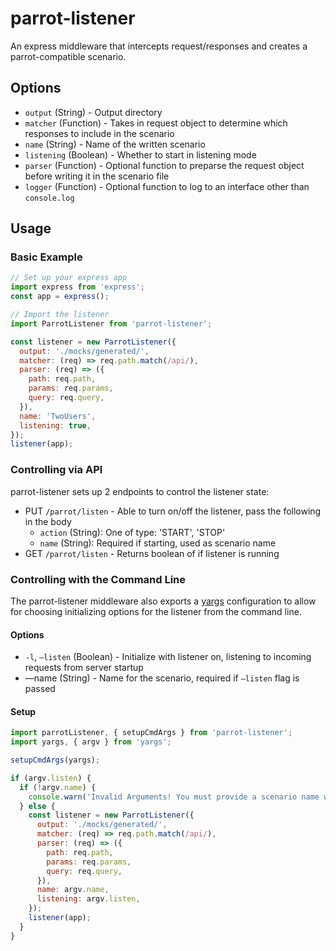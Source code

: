 # parrot-listener

An express middleware that intercepts request/responses and creates a parrot-compatible scenario.

## Options

* `output` (String) - Output directory
* `matcher` (Function) - Takes in request object to determine which responses to include in the scenario
* `name` (String) - Name of the written scenario
* `listening` (Boolean) - Whether to start in listening mode
* `parser` (Function) - Optional function to preparse the request object before writing it in the scenario file
* `logger` (Function) - Optional function to log to an interface other than `console.log`

## Usage

### Basic Example

```javascript
// Set up your express app
import express from 'express';
const app = express();

// Import the listener
import ParrotListener from 'parrot-listener';

const listener = new ParrotListener({
  output: './mocks/generated/',
  matcher: (req) => req.path.match(/api/),
  parser: (req) => ({
    path: req.path,
    params: req.params,
    query: req.query,
  }),
  name: 'TwoUsers',
  listening: true,
});
listener(app);
```

### Controlling via API

parrot-listener sets up 2 endpoints to control the listener state:

* PUT `/parrot/listen` - Able to turn on/off the listener, pass the following in the body
  * `action` (String): One of type: 'START', 'STOP'
  * `name` (String): Required if starting, used as scenario name
* GET `/parrot/listen` - Returns boolean of if listener is running

### Controlling with the Command Line

The parrot-listener middleware also exports a [yargs](http://npmjs.com/package/yargs) configuration to allow for choosing initializing options for the listener from the command line.

#### Options

* `-l`, `—listen` (Boolean) - Initialize with listener on, listening to incoming requests from server startup
* —name (String) - Name for the scenario, required if `—listen` flag is passed

#### Setup

```javascript
import parrotListener, { setupCmdArgs } from 'parrot-listener';
import yargs, { argv } from 'yargs';

setupCmdArgs(yargs);

if (argv.listen) {
  if (!argv.name) {
    console.warn('Invalid Arguments! You must provide a scenario name when using Parrot\'s --listen mode.');
  } else {
    const listener = new ParrotListener({
      output: './mocks/generated/',
      matcher: (req) => req.path.match(/api/),
      parser: (req) => ({
        path: req.path,
        params: req.params,
        query: req.query,
      }),
      name: argv.name,
      listening: argv.listen,
    });
    listener(app);
  }
}
```
